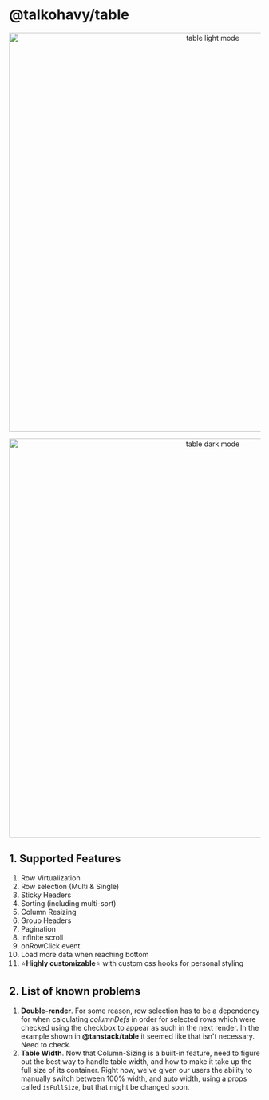 # @talkohavy/table

<p align="center">
  <img src="https://i.ibb.co/n3bF7yS/table-light.png" width="800" alt="table light mode" />
</p>

<p align="center">
  <img src="https://i.ibb.co/hXB4MCf/table-light.png" width="800" alt="table dark mode" />
</p>

## 1. Supported Features

1. Row Virtualization
2. Row selection (Multi & Single)
3. Sticky Headers
4. Sorting (including multi-sort)
5. Column Resizing
6. Group Headers
7. Pagination
8. Infinite scroll
9. onRowClick event
10. Load more data when reaching bottom
11. ⭐️**Highly customizable**⭐️ with custom css hooks for personal styling

## 2. List of known problems

1. **Double-render**. For some reason, row selection has to be a dependency for when calculating _columnDefs_ in order for selected rows which were checked using the checkbox to appear as such in the next render. In the example shown in **@tanstack/table** it seemed like that isn't necessary. Need to check.
2. **Table Width**. Now that Column-Sizing is a built-in feature, need to figure out the best way to handle table width, and how to make it take up the full size of its container. Right now, we've given our users the ability to manually switch between 100% width, and auto width, using a props called `isFullSize`, but that might be changed soon.
